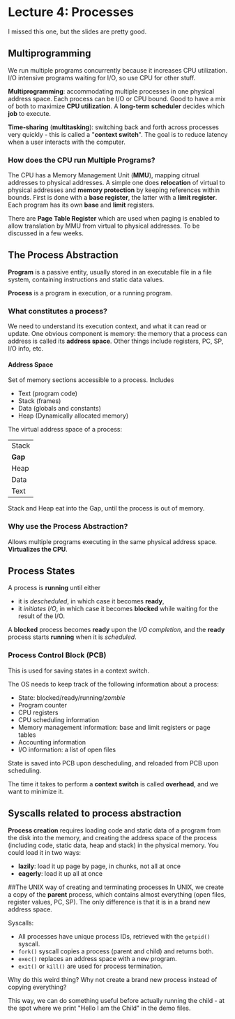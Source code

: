 # Lecture 4: Processes

I missed this one, but the slides are pretty good.

## Multiprogramming

We run multiple programs concurrently because it increases CPU utilization. I/O intensive programs waiting for I/O, so use CPU for other stuff.

**Multiprogramming**: accommodating multiple processes in one physical address space. Each process can be I/O or CPU bound. Good to have a mix of both to maximize **CPU utilization**. A **long-term scheduler** decides which **job** to execute.

**Time-sharing** \(**multitasking**\): switching back and forth across processes very quickly - this is called a "**context switch**". The goal is to reduce latency when a user interacts with the computer.

### How does the CPU run Multiple Programs?

The CPU has a Memory Management Unit \(**MMU**\), mapping citrual addresses to physical addresses. A simple one does **relocation** of virtual to physical addresses and **memory protection** by keeping references within bounds. First is done with a **base register**, the latter with a **limit register**. Each program has its own **base** and **limit** registers.

There are **Page Table Register** which are used when paging is enabled to allow translation by MMU from virtual to physical addresses. To be discussed in a few weeks.

## The Process Abstraction

**Program** is a passive entity, usually stored in an executable file in a file system, containing instructions and static data values.

**Process** is a program in execution, or a running program.

### What constitutes a process?

We need to understand its execution context, and what it can read or update. One obvious component is memory: the memory that a process can address is called its **address space**. Other things include registers, PC, SP, I/O info, etc.

#### Address Space

Set of memory sections accessible to a process. Includes

* Text \(program code\)
* Stack \(frames\)
* Data \(globals and constants\)
* Heap \(Dynamically allocated memory\)

The virtual address space of a process:

|  |
| :--- |
| Stack |
| **Gap** |
| Heap |
| Data |
| Text |

Stack and Heap eat into the Gap, until the process is out of memory.

### Why use the Process Abstraction?

Allows multiple programs executing in the same physical address space. **Virtualizes the CPU**.

## Process States

A process is **running** until either

* it is _descheduled_, in which case it becomes **ready**,
* it _initiates I/O_, in which case it becomes **blocked** while waiting for the result of the I/O. 

A **blocked** process becomes **ready** upon the _I/O completion_, and the **ready** process starts **running** when it is _scheduled_.

### Process Control Block \(PCB\)

This is used for saving states in a context switch.

The OS needs to keep track of the following information about a process:

* State: blocked/ready/running/_zombie_
* Program counter
* CPU registers
* CPU scheduling information
* Memory management information: base and limit registers or page tables
* Accounting information
* I/O information: a list of open files

State is saved into PCB upon descheduling, and reloaded from PCB upon scheduling.

The time it takes to perform a **context switch** is called **overhead**, and we want to minimize it.

## Syscalls related to process abstraction

**Process creation** requires loading code and static data of a program from the disk into the memory, and creating the address space of the process \(including code, static data, heap and stack\) in the physical memory. You could load it in two ways:

* **lazily**: load it up page by page, in chunks, not all at once
* **eagerly**: load it up all at once

##The UNIX way of creating and terminating processes
In UNIX, we create a copy of the **parent** process, which contains almost everything (open files, register values, PC, SP). The only difference is that it is in a brand new address space.

Syscalls:
* All processes have unique process IDs, retrieved with the `getpid()` syscall.
* `fork()` syscall copies a process \(parent and child\) and returns both.
* `exec()` replaces an address space with a new program. 
* `exit()` or `kill()` are used for process termination.

Why do this weird thing? Why not create a brand new process instead of copying everything?

This way, we can do something useful before actually running the child - at the spot where we print "Hello I am the Child" in the demo files.




